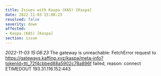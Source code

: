 ```yaml
---
title: Issues with Kaspa (KAS) [Kaspa]
date: 2022-11-03 15:08:23
resolved: false
severity: down
affected:
- Kaspa (KAS) [Kaspa]
section: issue
---
```


*2022-11-03 15:08:23* The gateway is unreachable: FetchError request to https://gateways.kaffinp.xyz/kaspa/meta-info?tokenId=tti_72f4cbbed88a5902c78a896f failed, reason: connect ETIMEDOUT 193.31.116.152:443